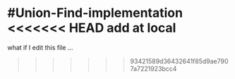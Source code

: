#Union-Find-implementation
<<<<<<< HEAD
add at local
=======
what if I edit this file ...
>>>>>>> 93421589d36432641f85d9ae7907a7221923bcc4
